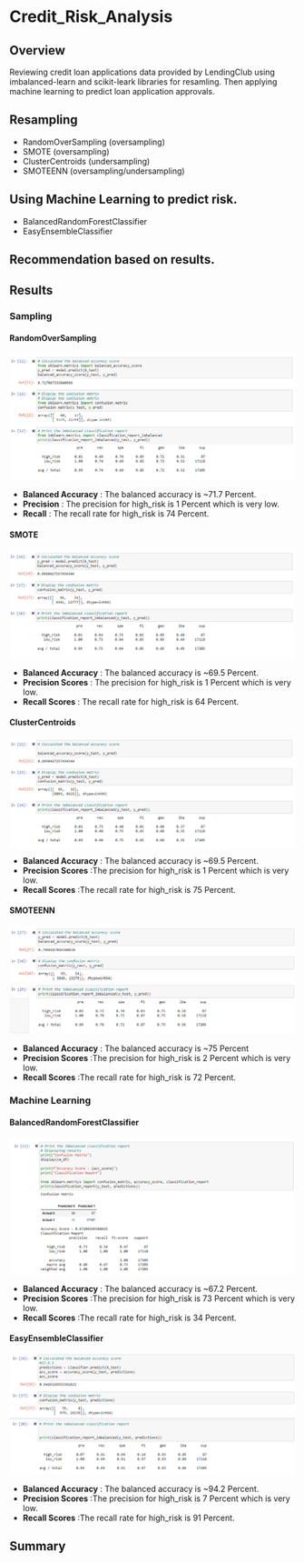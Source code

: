 # Credit_Risk_Analysis

## Overview
Reviewing credit loan applications data provided by LendingClub using imbalanced-learn and scikit-leark libraries for resamling. Then applying machine learning to predict loan application approvals.
## Resampling
- RandomOverSampling (oversampling)
- SMOTE (oversampling)
- ClusterCentroids (undersampling)
- SMOTEENN (oversampling/undersampling)

## Using Machine Learning to predict risk.
- BalancedRandomForestClassifier
- EasyEnsembleClassifier

## Recommendation based on results.

## Results

### Sampling
#### RandomOverSampling
![Resources/Random_Oversampling.png](Resources/Random_Oversampling.png) 
- **Balanced Accuracy** : The balanced accuracy is ~71.7 Percent.
- **Precision** : The precision for high_risk is 1 Percent which is very low.
- **Recall** : The recall rate for high_risk is 74 Percent.

#### SMOTE
![Resources/SMOTE_Oversampling.png](Resources/SMOTE_Oversampling.png) 
- **Balanced Accuracy** : The balanced accuracy is ~69.5 Percent.
- **Precision Scores** : The precision for high_risk is 1 Percent which is very low.
- **Recall Scores** : The recall rate for high_risk is 64 Percent.

#### ClusterCentroids
![Resources/Cluster_Undersampling.png](Resources/Cluster_Undersampling.png) 
- **Balanced Accuracy** : The balanced accuracy is ~69.5 Percent.
- **Precision Scores** :The precision for high_risk is 1 Percent which is very low.
- **Recall Scores** :The recall rate for high_risk is 75 Percent.

#### SMOTEENN
![Resources/SMOTEENN_OVER_UNDER.png](Resources/SMOTEENN_OVER_UNDER.png) 
- **Balanced Accuracy** : The balanced accuracy is ~75 Percent
- **Precision Scores** :The precision for high_risk is 2 Percent which is very low.
- **Recall Scores** :The recall rate for high_risk is 72 Percent.

### Machine Learning

#### BalancedRandomForestClassifier
![Resources/Random_Forest_ML.png](Resources/Random_Forest_ML.png) 
- **Balanced Accuracy** : The balanced accuracy is ~67.2 Percent.
- **Precision Scores** :The precision for high_risk is 73 Percent which is very low.
- **Recall Scores** :The recall rate for high_risk is 34 Percent.

#### EasyEnsembleClassifier
![Resources/AdaBoost_ML.png](Resources/AdaBoost_ML.png) 
- **Balanced Accuracy** : The balanced accuracy is ~94.2 Percent.
- **Precision Scores** :The precision for high_risk is 7 Percent which is very low.
- **Recall Scores** :The recall rate for high_risk is 91 Percent.

## Summary